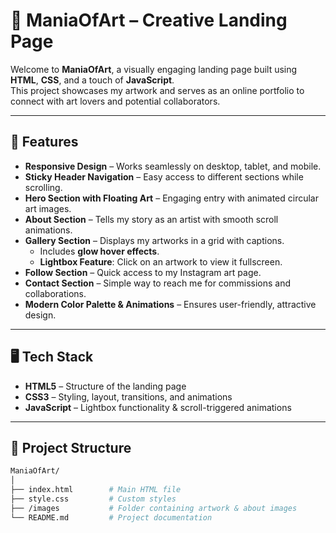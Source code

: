 # 🎨 ManiaOfArt – Creative Landing Page  

Welcome to **ManiaOfArt**, a visually engaging landing page built using **HTML**, **CSS**, and a touch of **JavaScript**.  
This project showcases my artwork and serves as an online portfolio to connect with art lovers and potential collaborators.  

---

## 🚀 Features  
- **Responsive Design** – Works seamlessly on desktop, tablet, and mobile.  
- **Sticky Header Navigation** – Easy access to different sections while scrolling.  
- **Hero Section with Floating Art** – Engaging entry with animated circular art images.  
- **About Section** – Tells my story as an artist with smooth scroll animations.  
- **Gallery Section** – Displays my artworks in a grid with captions.  
  - Includes **glow hover effects**.  
  - **Lightbox Feature**: Click on an artwork to view it fullscreen.  
- **Follow Section** – Quick access to my Instagram art page.  
- **Contact Section** – Simple way to reach me for commissions and collaborations.  
- **Modern Color Palette & Animations** – Ensures user-friendly, attractive design.  

---

## 🖥️ Tech Stack  
- **HTML5** – Structure of the landing page  
- **CSS3** – Styling, layout, transitions, and animations  
- **JavaScript** – Lightbox functionality & scroll-triggered animations  

---

## 📂 Project Structure  
```bash
ManiaOfArt/
│
├── index.html        # Main HTML file
├── style.css         # Custom styles
├── /images           # Folder containing artwork & about images
└── README.md         # Project documentation
